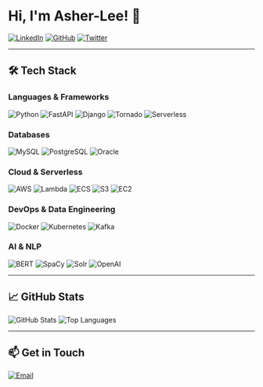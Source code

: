 # Hi, I'm Asher-Lee! 🚀

[![LinkedIn](https://img.shields.io/badge/LinkedIn-Connect-blue?logo=linkedin)](https://www.linkedin.com/in/yourprofile/)
[![GitHub](https://img.shields.io/badge/GitHub-Follow-black?logo=github)](https://github.com/yourusername/)
[![Twitter](https://img.shields.io/badge/Twitter-Follow-blue?logo=twitter)](https://twitter.com/yourhandle)

---

## 🛠 Tech Stack

### **Languages & Frameworks**
![Python](https://img.shields.io/badge/Python-3776AB?style=for-the-badge&logo=python&logoColor=white)
![FastAPI](https://img.shields.io/badge/FastAPI-009688?style=for-the-badge&logo=fastapi&logoColor=white)
![Django](https://img.shields.io/badge/Django-092E20?style=for-the-badge&logo=django&logoColor=white)
![Tornado](https://img.shields.io/badge/Tornado-0095D5?style=for-the-badge&logo=tornado&logoColor=white)
![Serverless](https://img.shields.io/badge/Serverless-FD5750?style=for-the-badge&logo=serverless&logoColor=white)

### **Databases**
![MySQL](https://img.shields.io/badge/MySQL-4479A1?style=for-the-badge&logo=mysql&logoColor=white)
![PostgreSQL](https://img.shields.io/badge/PostgreSQL-336791?style=for-the-badge&logo=postgresql&logoColor=white)
![Oracle](https://img.shields.io/badge/Oracle-F80000?style=for-the-badge&logo=oracle&logoColor=white)

### **Cloud & Serverless**
![AWS](https://img.shields.io/badge/AWS-FF9900?style=for-the-badge&logo=amazonaws&logoColor=white)
![Lambda](https://img.shields.io/badge/AWS_Lambda-FF9900?style=for-the-badge&logo=awslambda&logoColor=white)
![ECS](https://img.shields.io/badge/AWS_ECS-232F3E?style=for-the-badge&logo=amazonecs&logoColor=white)
![S3](https://img.shields.io/badge/AWS_S3-569A31?style=for-the-badge&logo=amazons3&logoColor=white)
![EC2](https://img.shields.io/badge/AWS_EC2-FF9900?style=for-the-badge&logo=amazonec2&logoColor=white)

### **DevOps & Data Engineering**
![Docker](https://img.shields.io/badge/Docker-2496ED?style=for-the-badge&logo=docker&logoColor=white)
![Kubernetes](https://img.shields.io/badge/Kubernetes-326CE5?style=for-the-badge&logo=kubernetes&logoColor=white)
![Kafka](https://img.shields.io/badge/Apache_Kafka-231F20?style=for-the-badge&logo=apachekafka&logoColor=white)

### **AI & NLP**
![BERT](https://img.shields.io/badge/BERT-FFA500?style=for-the-badge&logo=bert&logoColor=white)
![SpaCy](https://img.shields.io/badge/SpaCy-09A3D5?style=for-the-badge&logo=spacy&logoColor=white)
![Solr](https://img.shields.io/badge/Apache_Solr-D9411E?style=for-the-badge&logo=apachesolr&logoColor=white)
![OpenAI](https://img.shields.io/badge/OpenAI-412991?style=for-the-badge&logo=openai&logoColor=white)

---

## 📈 GitHub Stats
![GitHub Stats](https://github-readme-stats.vercel.app/api?username=Asher-Lee&show_icons=true&theme=dark)
![Top Languages](https://github-readme-stats.vercel.app/api/top-langs/?username=Asher-Lee&layout=compact&theme=dark)

---

## 📫 Get in Touch
[![Email](https://img.shields.io/badge/Email-saintkitts0330@gmail.com-red?style=for-the-badge&logo=gmail&logoColor=white)](mailto:saintkitts0330@gmail.com)
